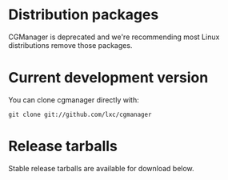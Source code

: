 
# Distribution packages
CGManager is deprecated and we're recommending most Linux distributions remove those packages.

# Current development version

You can clone cgmanager directly with:

    git clone git://github.com/lxc/cgmanager

# Release tarballs

Stable release tarballs are available for download below.
